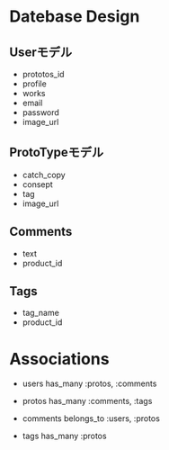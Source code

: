 # Datebase Design

## Userモデル
  - prototos_id
  - profile
  - works
  - email
  - password
  - image_url

## ProtoTypeモデル
  - catch_copy
  - consept
  - tag
  - image_url

## Comments
  - text
  - product_id

## Tags
  - tag_name
  - product_id


# Associations

- users has_many :protos, :comments

- protos has_many :comments, :tags

- comments belongs_to :users, :protos

- tags has_many :protos

